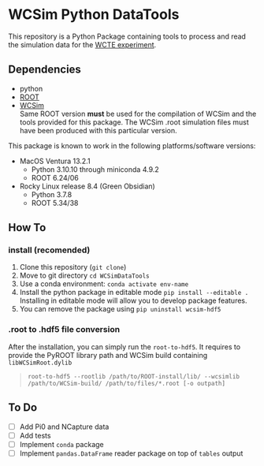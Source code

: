 # WCSim Python DataTools

This repository is a Python Package containing tools to process and read the simulation data for the [WCTE experiment](https://wcte.hyperk.ca/).

## Dependencies
 - python
 - [ROOT](https://root.cern.ch/)
 - [WCSim](https://github.com/WCTE/WCSim) \
        Same ROOT version **must** be used for the compilation of WCSim and the tools provided for this package.
        The WCSim .root simulation files must have been produced with this particular version.

This package is known to work in the following platforms/software versions:
- MacOS Ventura 13.2.1
     - Python 3.10.10 through miniconda 4.9.2
     - ROOT 6.24/06
- Rocky Linux release 8.4 (Green Obsidian)
     - Python 3.7.8
     - ROOT 5.34/38

## How To

### **install (recomended)**
1. Clone this repository (`git clone`)
2. Move to git directory `cd WCSimDataTools`
3. Use a conda environment: `conda activate env-name`
4. Install the python package in editable mode `pip install --editable .`\
    Installing in editable mode will allow you to develop package features.
5. You can remove the package using `pip uninstall wcsim-hdf5`

### **.root to .hdf5 file conversion**
After the installation, you can simply run the `root-to-hdf5`. It requires to provide the PyROOT library path and WCSim build containing `libWCSimRoot.dylib`

> `root-to-hdf5 --rootlib /path/to/ROOT-install/lib/ --wcsimlib /path/to/WCSim-build/ /path/to/files/*.root [-o outpath]` 


## To Do
- [ ] Add Pi0 and NCapture data
- [ ] Add tests
- [ ] Implement `conda` package
- [ ] Implement `pandas.DataFrame` reader package on top of `tables` output